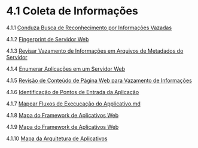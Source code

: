 # 4.1 Coleta de Informações

4.1.1 [Conduza Busca de Reconhecimento por Informações Vazadas](01-Conduza-Buscas-de-Reconhecimento-sobre-o-Vazamentos-de-Informações.md)

4.1.2 [Fingerprint de Servidor Web](02-Fingerprinting-de-Servidor-Web.md)

4.1.3 [Revisar Vazamento de Informações em Arquivos de Metadados do Servidor](03-Revisar-Vazamento-de-Informações-em-Arquivos-de-Metadados-do-Servidor)

4.1.4 [Enumerar Aplicações em um Servidor Web](04-Enumerar-Aplicações-em-um-Servidor-Web.md)

4.1.5 [Revisão de Conteúdo de Página Web para Vazamento de Informações](05-Revisão-de-Conteúdo-de-Página-Web-para-Vazamento-de-Informações.md)

4.1.6 [Identificação de Pontos de Entrada da Aplicação](06-Identificação-de-Pontos-de-Entrada-da-Aplicativo.md)

4.1.7 [Mapear Fluxos de Execucação do Applicativo.md](07-Mapear-Fluxos-de-Execucação-do-Applicativo.md)

4.1.8 [Mapa do Framework de Aplicativos Web](08-Mapa-do-Framework-de-Aplicativos-Web.md)

4.1.9 [Mapa do Framework de Aplicativos Web](09-Mapa-de-Aplicativos-Web.md)

4.1.10 [Mapa da Arquitetura de Aplicativos](10-Mapa-da-Arquitetura-de-Aplicativos.md)
